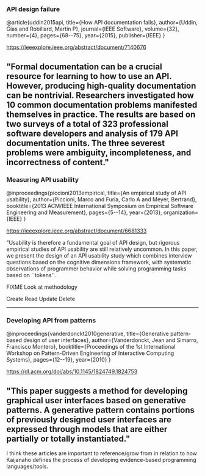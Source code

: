 ### API design failure 
@article{uddin2015api,
  title={How API documentation fails},
  author={Uddin, Gias and Robillard, Martin P},
  journal={IEEE Software},
  volume={32},
  number={4},
  pages={68--75},
  year={2015},
  publisher={IEEE}
}

https://ieeexplore.ieee.org/abstract/document/7140676 

"Formal documentation can be a crucial resource for learning to how to use an API. 
However, producing high-quality documentation can be nontrivial. Researchers investigated
how 10 common documentation problems manifested themselves in practice. The results are
based on two surveys of a total of 323 professional software developers and analysis of 
179 API documentation units. The three severest problems were ambiguity, incompleteness,
and incorrectness of content."
---

### Measuring API usability 
@inproceedings{piccioni2013empirical,
  title={An empirical study of API usability},
  author={Piccioni, Marco and Furia, Carlo A and Meyer, Bertrand},
  booktitle={2013 ACM/IEEE International Symposium on Empirical Software Engineering and Measurement},
  pages={5--14},
  year={2013},
  organization={IEEE}
}

https://ieeexplore.ieee.org/abstract/document/6681333

"Usability is therefore a fundamental goal of API design, but rigorous empirical studies
of API usability are still relatively uncommon. In this paper, we present the design 
of an API usability study which combines interview questions based on the cognitive 
dimensions framework, with systematic observations of programmer behavior while solving 
programming tasks based on ``tokens''.

FIXME Look at methodology 

Create 
Read
Update
Delete

---
### Developing API from patterns 
@inproceedings{vanderdonckt2010generative,
  title={Generative pattern-based design of user interfaces},
  author={Vanderdonckt, Jean and Simarro, Francisco Montero},
  booktitle={Proceedings of the 1st International Workshop on Pattern-Driven Engineering of
   Interactive Computing Systems},
  pages={12--19},
  year={2010}
}

https://dl.acm.org/doi/abs/10.1145/1824749.1824753

"This paper suggests a method for developing graphical user interfaces based on generative
patterns. A generative pattern contains portions of previously designed user interfaces
are expressed through models that are either partially or totally instantiated."
---
I think these articles are important to reference/grow from in relation to how Kaijanaho 
defines the process of developing evidence-based programming languages/tools. 
